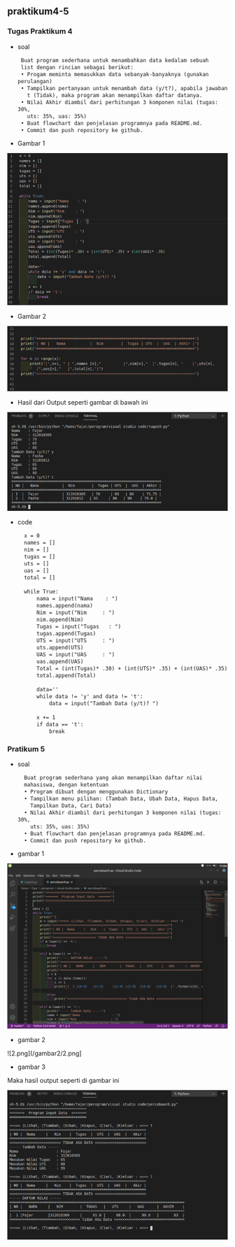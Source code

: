## praktikum4-5

### Tugas Praktikum 4

 * soal 


        Buat program sederhana untuk menambahkan data kedalam sebuah
        list dengan rincian sebagai berikut:
        • Progam meminta memasukkan data sebanyak-banyaknya (gunakan perulangan)
        • Tampilkan pertanyaan untuk menambah data (y/t?), apabila jawaban
          t (Tidak), maka program akan menampilkan daftar datanya.
        • Nilai Akhir diambil dari perhitungan 3 komponen nilai (tugas: 30%,
          uts: 35%, uas: 35%)
        • Buat flowchart dan penjelasan programnya pada README.md.
        • Commit dan push repository ke github.



* Gambar 1

![1.png](/gamabar/1.png)

* Gambar 2

![2.png](/gamabar/2.png)


* Hasil dari Output seperti gambar di bawah ini

![3.png](/gamabar/3.png) 



* code

        x = 0
        names = []
        nim = []
        tugas = []
        uts = []
        uas = []
        total = []

        while True:
            nama = input("Nama    : ")
            names.append(nama)
            Nim = input("Nim     : ")
            nim.append(Nim)
            Tugas = input("Tugas   : ")
            tugas.append(Tugas)
            UTS = input("UTS     : ")
            uts.append(UTS)
            UAS = input("UAS     : ")
            uas.append(UAS)
            Total = (int(Tugas)* .30) + (int(UTS)* .35) + (int(UAS)* .35)
            total.append(Total)
    
            data=''
            while data != 'y' and data != 't':
                data = input("Tambah Data (y/t)? ")
        
            x += 1
            if data == 't':
                break
     











### Pratikum 5 

* soal

        Buat program sederhana yang akan menampilkan daftar nilai
        mahasiswa, dengan ketentuan
        • Program dibuat dengan menggunakan Dictionary
        • Tampilkan menu pilihan: (Tambah Data, Ubah Data, Hapus Data,
          Tampilkan Data, Cari Data)
        • Nilai Akhir diambil dari perhitungan 3 komponen nilai (tugas: 30%,
          uts: 35%, uas: 35%)
        • Buat flowchart dan penjelasan programnya pada README.md.
        • Commit dan push repository ke github.



* gambar 1

![1.png](/gambar2/1.png)

* gambar 2

![2.png](/gambar2/2.png]

* gambar 3

Maka hasil output seperti di gambar ini

![3.png](/gambar2/3.png)


